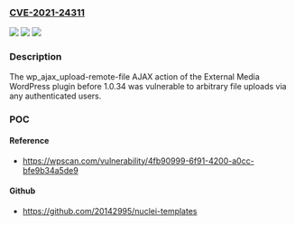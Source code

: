 ### [CVE-2021-24311](https://cve.mitre.org/cgi-bin/cvename.cgi?name=CVE-2021-24311)
![](https://img.shields.io/static/v1?label=Product&message=External%20Media&color=blue)
![](https://img.shields.io/static/v1?label=Version&message=1.0.34%3C%201.0.34%20&color=brighgreen)
![](https://img.shields.io/static/v1?label=Vulnerability&message=CWE-434%20Unrestricted%20Upload%20of%20File%20with%20Dangerous%20Type&color=brighgreen)

### Description

The wp_ajax_upload-remote-file AJAX action of the External Media WordPress plugin before 1.0.34 was vulnerable to arbitrary file uploads via any authenticated users.

### POC

#### Reference
- https://wpscan.com/vulnerability/4fb90999-6f91-4200-a0cc-bfe9b34a5de9

#### Github
- https://github.com/20142995/nuclei-templates

